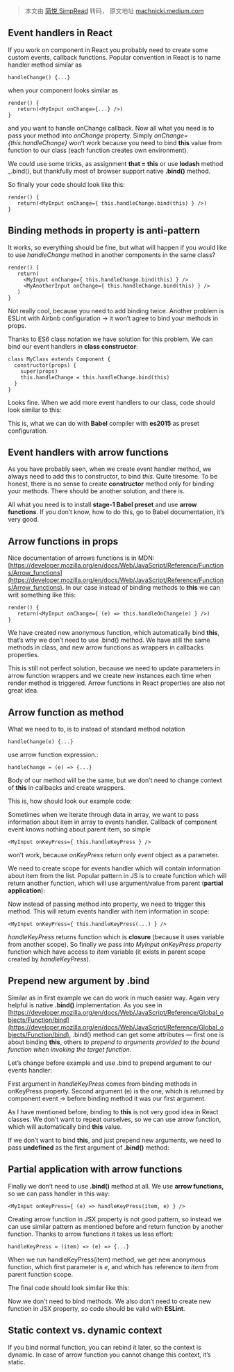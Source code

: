 > 本文由 [简悦 SimpRead](http://ksria.com/simpread/) 转码， 原文地址 [machnicki.medium.com](https://machnicki.medium.com/handle-events-in-react-with-arrow-functions-ede88184bbb)

Event handlers in React
-----------------------
If you work on component in React you probably need to create some custom events, callback functions. 
Popular convention in React is to name handler method similar as
```
handleChange() {...}
```
when your component looks similar as
```
render() {
   return(<MyInput onChange={...} />)
}
```

and you want to handle onChange callback. 
Now all what you need is to pass your method into _onChange_ property. Simply _onChange={this.handleChange}_ won’t work because you need to bind **this** value from function to our class (each function creates own environment).

We could use some tricks, as assignment **that = this** or use **lodash** method _.bind(), but thankfully most of browser support native **.bind()** method.

So finally your code should look like this:

```
render() {
   return(<MyInput onChange={ this.handleChange.bind(this) } />)
}
```

Binding methods in property is anti-pattern
-------------------------------------------

It works, so everything should be fine, but what will happen if you would like to use _handleChange_ method in another components in the same class?

```
render() {
   return(
     <MyInput onChange={ this.handleChange.bind(this) } />
     <MyAnotherInput onChange={ this.handleChange.bind(this) } />
   )
}
```

Not really cool, because you need to add binding twice. Another problem is ESLint with Airbnb configuration -> it won’t agree to bind your methods in props.

Thanks to ES6 class notation we have solution for this problem. We can bind our event handlers in **class constructor**:

```
class MyClass extends Component {
  constructor(props) {
    super(props)
    this.handleChange = this.handleChange.bind(this)
  }
}
```

Looks fine. When we add more event handlers to our class, code should look similar to this:

This is, what we can do with **Babel** compiler with **es2015** as preset configuration.

Event handlers with arrow functions
-----------------------------------

As you have probably seen, when we create event handler method, we always need to add this to constructor, to bind _this_. Quite tiresome. To be honest, there is no sense to create **constructor** method only for binding your methods. There should be another solution, and there is.

All what you need is to install **stage-1 Babel preset** and use **arrow functions**. If you don’t know, how to do this, go to Babel documentation, it’s very good.

Arrow functions in props
------------------------

Nice documentation of arrows functions is in MDN: [https://developer.mozilla.org/en/docs/Web/JavaScript/Reference/Functions/Arrow_functions](https://developer.mozilla.org/en/docs/Web/JavaScript/Reference/Functions/Arrow_functions). In our case instead of binding methods to **this** we can writ something like this:

```
render() {
   return(<MyInput onChange={ (e) => this.handleOnChange(e) } />)
}
```

We have created new anonymous function, which automatically bind **this**, that’s why we don’t need to use .bind() method. We have still the same methods in class, and new arrow functions as wrappers in callbacks properties.

This is still not perfect solution, because we need to update parameters in arrow function wrappers and we create new instances each time when render method is triggered. Arrow functions in React properties are also not great idea.

Arrow function as method
------------------------

What we need to to, is to instead of standard method notation

```
handleChange(e) {...}
```

use arrow function expression.:

```
handleChange = (e) => {...}
```

Body of our method will be the same, but we don’t need to change context of **this** in callbacks and create wrappers.

This is, how should look our example code:

Sometimes when we iterate through data in array, we want to pass information about item in array to events handler. Callback of component event knows nothing about parent item, so simple

```
<MyInput onKeyPress={ this.handleKeyPress } />
```

won’t work, because _onKeyPress_ return only _event_ object as a parameter.

We need to create scope for events handler which will contain information about item from the list. Popular pattern in JS is to create function which will return another function, which will use argument/value from parent (**partial application**):

Now instead of passing method into property, we need to trigger this method. This will return events handler with item information in scope:

```
<MyInput onKeyPress={ this.handleKeyPress(...) } />
```

_handleKeyPress_ returns function which is **closure** (because it uses variable from another scope). So finally we pass into _MyInput onKeyPress property_ function which have access to _item_ variable (it exists in parent scope created by _handleKeyPress_).

Prepend new argument by .bind
-----------------------------

Similar as in first example we can do work in much easier way. Again very helpful is native **.bind()** implementation. As you see in [https://developer.mozilla.org/en/docs/Web/JavaScript/Reference/Global_objects/Function/bind](https://developer.mozilla.org/en/docs/Web/JavaScript/Reference/Global_objects/Function/bind), .bind() method can get some attributes — first one is about binding **this**, others _to prepend to arguments provided to the bound function when invoking the target function_.

Let’s change before example and use .bind to prepend argument to our events handler:

First argument in _handleKeyPress_ comes from binding methods in onKeyPress property. Second argument (e) is the one, which is returned by component event -> before binding method it was our first argument.

As I have mentioned before, binding to **this** is not very good idea in React classes. We don’t want to repeat ourselves, so we can use arrow function, which will automatically bind **this** value.

If we don’t want to bind **this**, and just prepend new arguments, we need to pass **undefined** as the first argument of **.bind()** method:

Partial application with arrow functions
----------------------------------------

Finally we don’t need to use **.bind()** method at all. We use **arrow functions,** so we can pass handler in this way:

```
<MyInput onKeyPress={ (e) => handleKeyPress(item, e) } />
```

Creating arrow function in JSX property is not good pattern, so instead we can use similar pattern as mentioned before and return function by another function. Thanks to arrow functions it takes us less effort:

```
handleKeyPress = (item) => (e) => {...}
```

When we run handleKeyPress(item) method, we get new anonymous function, which first parameter is _e_, and which has reference to _item_ from parent function scope.

The final code should look similar like this:

Now we don’t need to bind methods. We also don’t need to create new function in JSX property, so code should be valid with **ESLint**.

Static context vs. dynamic context
----------------------------------

If you bind normal function, you can rebind it later, so the context is dynamic. In case of arrow function you cannot change this context, it’s static.